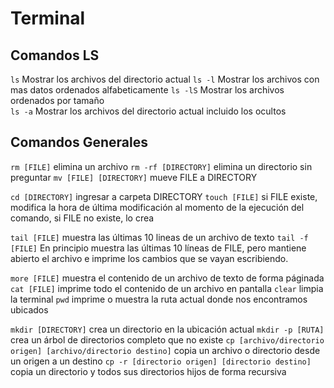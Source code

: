 # Terminal

## Comandos LS
`ls` Mostrar los archivos del directorio actual
`ls -l` Mostrar los archivos con mas datos ordenados alfabeticamente
`ls -lS` Mostrar los archivos ordenados por tamaño  
`ls -a` Mostrar los archivos del directorio actual incluido los ocultos

## Comandos Generales
`rm [FILE]` elimina un archivo
`rm -rf [DIRECTORY]` elimina un directorio  sin preguntar
`mv [FILE] [DIRECTORY]` mueve FILE a DIRECTORY

`cd [DIRECTORY]` ingresar a carpeta DIRECTORY
`touch [FILE]` si FILE existe, modifica la hora de última modificación al momento de la ejecución del comando, si FILE no existe, lo crea


`tail [FILE]` muestra las últimas 10 lineas de un archivo de texto
`tail -f [FILE]` En principio muestra las últimas 10 líneas de FILE, pero mantiene abierto el archivo e imprime los cambios que se vayan escribiendo.

`more [FILE]` muestra el contenido de un archivo de texto de forma páginada
`cat [FILE]` imprime todo el contenido de un archivo en pantalla
`clear` limpia la terminal
`pwd` imprime o muestra la ruta actual donde nos encontramos ubicados

`mkdir [DIRECTORY]` crea un directorio en la ubicación actual
`mkdir -p [RUTA]` crea un árbol de directorios completo que no existe
`cp [archivo/directorio origen] [archivo/directorio destino]` copia un archivo o directorio desde un origen a un destino
`cp -r [directorio origen] [directorio destino]` copia un directorio y todos sus directorios hijos de forma recursiva
